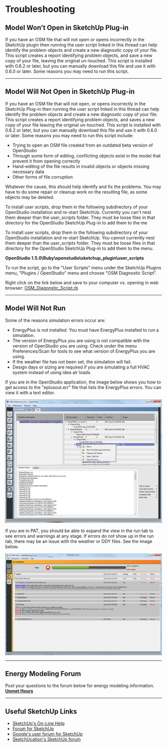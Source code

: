# Troubleshooting


## Model Won’t Open in SketchUp Plug-in

If you have an OSM file that will not open or opens incorrectly in the SketchUp plugin then running the user script linked in this thread can help identify the problem objects and create a new diagnostic copy of your file. This script creates a report identifying problem objects, and save a new copy of your file, leaving the original un-touched. This script is installed with 0.6.2 or later, but you can manually download this file and use it with 0.6.0 or later. Some reasons you may need to run this script.

_________________

## Model Will Not Open in SketchUp Plug-in
If you have an OSM file that will not open, or opens incorrectly in the SketchUp Plug-in then running the user script linked in this thread can help identify the problem objects and create a new diagnostic copy of your file. This script creates a report identifying problem objects, and saves a new copy of your file leaving the original un-touched. This script is installed with 0.6.2 or later, but you can manually download this file and use it with 0.6.0 or later. Some reasons you may need to run this script include:

* Trying to open an OSM file created from an outdated beta version of OpenStudio
* Through some form of editing, conflicting objects exist in the model that prevent it from opening correctly
* Hand-editing of the file results in invalid objects or objects missing necessary data
* Other forms of file corruption

Whatever the cause, this should help identify and fix the problems. You may have to do some repair or cleanup work on the resulting file, as some objects may be deleted.


To install user scripts, drop them in the following subdirectory of your OpenStudio installation and re-start SketchUp. Currently you can't nest them deeper than the user_scripts folder. They must be loose files in that directory for the OpenStudio SketchUp Plug-in to add them to the me


To install user scripts, drop them in the following subdirectory of your OpenStudio installation and re-start SketchUp. You cannot currently nest them deeper than the user_scripts folder. They must be loose files in that directory for the OpenStudio SketchUp Plug-in to add them to the menu.

__OpenStudio 1.5.0\Ruby\openstudio\sketchup_plugin\user_scripts__

To run the script, go to the "User Scripts" menu under the SketchUp Plugins menu, "Plugins / OpenStudio" menu and choose "OSM Diagnostic Script".

Right click on the link below and save to your computer vs. opening in web browser:
[OSM_Diagonstic_Script.rb](../../img/scripts/OSM_Diagnostic_Script.rb)


_________________


## Model Will Not Run
Some of the reasons simulation errors occur are:

* EnergyPlus is not installed. You must have EnergyPlus installed to run a simulation.
* The version of EnergyPlus you are using is not compatible with the version of OpenStudio you are using. Check under the menu Preferences/Scan for tools to see what version of EnergyPlus you are using.
* If the weather file has not been set, the simulation will fail. 
* Design days or sizing are required if you are simulating a full HVAC system instead of using idea air loads. 

If you are in the OpenStudio application, the image below shows you how to get access to the "eplusout.err" file that lists the EnergyPlus errors. You can view it with a text editor.

![OpenStudio Errors](../../img/help/os_errors.png "OpenStudio Errors")

If you are in PAT, you should be able to expand the view in the run tab to see errors and warnings at any stage. If errors do not show up in the run tab, there may be an issue with the weather or DDY files. See the image below.

![PAT Errors](../../img/help/pat_errors.png "PAT Errors")

_________________


<!--## OpenStudio Crashes--> 

<!--#Resutls Look Wrong## Under Heated and Cooled Hours--> 

## Energy Modeling Forum
Post your questions to the forum below for energy modeling information.
[__Unmet Hours__](https://unmethours.com/questions/scope:all/sort:activity-desc/tags:openstudio/)

_________________


## Useful SketchUp Links
* [SketchUp's On-Line Help](http://help.sketchup.com/en)
* [Forum for SketchUp](https://productforums.google.com/forum/?hl=en#!categories/sketchup/sketchup)
* [Google's user forum for SketchUp](https://productforums.google.com/forum/?hl=en#!categories/sketchup/sketchup)
* [SketchUcation's SketchUp forum](http://sketchucation.com/forums/)



 
  
  

